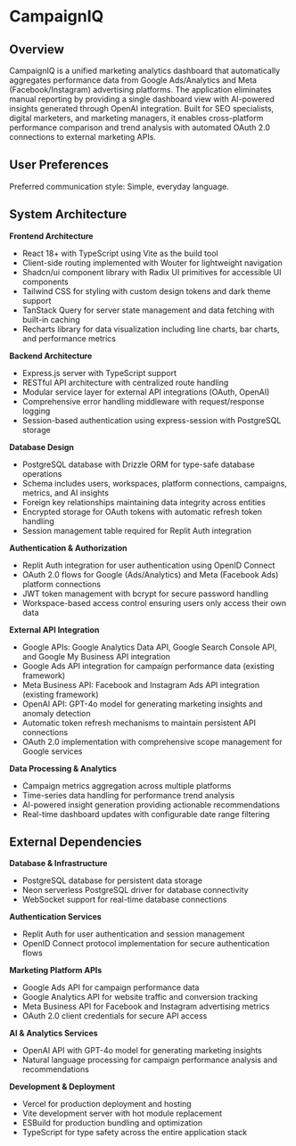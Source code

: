 # CampaignIQ

## Overview

CampaignIQ is a unified marketing analytics dashboard that automatically aggregates performance data from Google Ads/Analytics and Meta (Facebook/Instagram) advertising platforms. The application eliminates manual reporting by providing a single dashboard view with AI-powered insights generated through OpenAI integration. Built for SEO specialists, digital marketers, and marketing managers, it enables cross-platform performance comparison and trend analysis with automated OAuth 2.0 connections to external marketing APIs.

## User Preferences

Preferred communication style: Simple, everyday language.

## System Architecture

**Frontend Architecture**
- React 18+ with TypeScript using Vite as the build tool
- Client-side routing implemented with Wouter for lightweight navigation
- Shadcn/ui component library with Radix UI primitives for accessible UI components
- Tailwind CSS for styling with custom design tokens and dark theme support
- TanStack Query for server state management and data fetching with built-in caching
- Recharts library for data visualization including line charts, bar charts, and performance metrics

**Backend Architecture**
- Express.js server with TypeScript support
- RESTful API architecture with centralized route handling
- Modular service layer for external API integrations (OAuth, OpenAI)
- Comprehensive error handling middleware with request/response logging
- Session-based authentication using express-session with PostgreSQL storage

**Database Design**
- PostgreSQL database with Drizzle ORM for type-safe database operations
- Schema includes users, workspaces, platform connections, campaigns, metrics, and AI insights
- Foreign key relationships maintaining data integrity across entities
- Encrypted storage for OAuth tokens with automatic refresh token handling
- Session management table required for Replit Auth integration

**Authentication & Authorization**
- Replit Auth integration for user authentication using OpenID Connect
- OAuth 2.0 flows for Google (Ads/Analytics) and Meta (Facebook Ads) platform connections
- JWT token management with bcrypt for secure password handling
- Workspace-based access control ensuring users only access their own data

**External API Integration**
- Google APIs: Google Analytics Data API, Google Search Console API, and Google My Business API integration
- Google Ads API integration for campaign performance data (existing framework)
- Meta Business API: Facebook and Instagram Ads API integration (existing framework)
- OpenAI API: GPT-4o model for generating marketing insights and anomaly detection
- Automatic token refresh mechanisms to maintain persistent API connections
- OAuth 2.0 implementation with comprehensive scope management for Google services

**Data Processing & Analytics**
- Campaign metrics aggregation across multiple platforms
- Time-series data handling for performance trend analysis
- AI-powered insight generation providing actionable recommendations
- Real-time dashboard updates with configurable date range filtering

## External Dependencies

**Database & Infrastructure**
- PostgreSQL database for persistent data storage
- Neon serverless PostgreSQL driver for database connectivity
- WebSocket support for real-time database connections

**Authentication Services**
- Replit Auth for user authentication and session management
- OpenID Connect protocol implementation for secure authentication flows

**Marketing Platform APIs**
- Google Ads API for campaign performance data
- Google Analytics API for website traffic and conversion tracking
- Meta Business API for Facebook and Instagram advertising metrics
- OAuth 2.0 client credentials for secure API access

**AI & Analytics Services**
- OpenAI API with GPT-4o model for generating marketing insights
- Natural language processing for campaign performance analysis and recommendations

**Development & Deployment**
- Vercel for production deployment and hosting
- Vite development server with hot module replacement
- ESBuild for production bundling and optimization
- TypeScript for type safety across the entire application stack